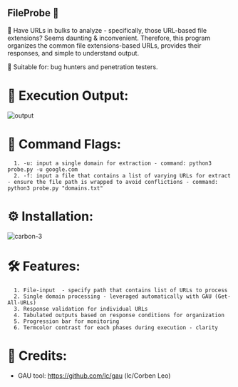 ## FileProbe 📄

🎯 Have URLs in bulks to analyze - specifically, those URL-based file extensions? Seems daunting & inconvenient. Therefore, this program organizes the common file extensions-based URLs,  provides their responses, and simple to understand output. 

👀 Suitable for: bug hunters and penetration testers.

# 🚀 Execution Output:

![output](https://github.com/user-attachments/assets/16ccc513-1771-4d4d-b6e1-a7dd80d93099)

# 🏁 Command Flags:

      1. -u: input a single domain for extraction - command: python3 probe.py -u google.com
      2. -f: input a file that contains a list of varying URLs for extract - ensure the file path is wrapped to avoid conflictions - command: python3 probe.py "domains.txt"

# ⚙️ Installation:

![carbon-3](https://github.com/user-attachments/assets/2d867d1a-da90-41a2-aec2-3d6bb5c66ad7)

# 🛠️ Features:

      1. File-input  - specify path that contains list of URLs to process
      2. Single domain processing - leveraged automatically with GAU (Get-All-URLs)
      3. Response validation for individual URLs 
      4. Tabulated outputs based on response conditions for organization
      5. Progression bar for monitoring
      6. Termcolor contrast for each phases during execution - clarity

# 👥 Credits:

 - GAU tool: https://github.com/lc/gau (lc/Corben Leo)
